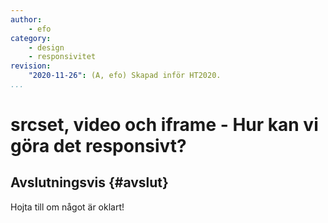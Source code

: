 ```yaml
---
author:
    - efo
category:
    - design
    - responsivitet
revision:
    "2020-11-26": (A, efo) Skapad inför HT2020.
...
```

srcset, video och iframe - Hur kan vi göra det responsivt?
==================================



<!--more-->

Avslutningsvis {#avslut}
--------------------------------------

Hojta till om något är oklart!
